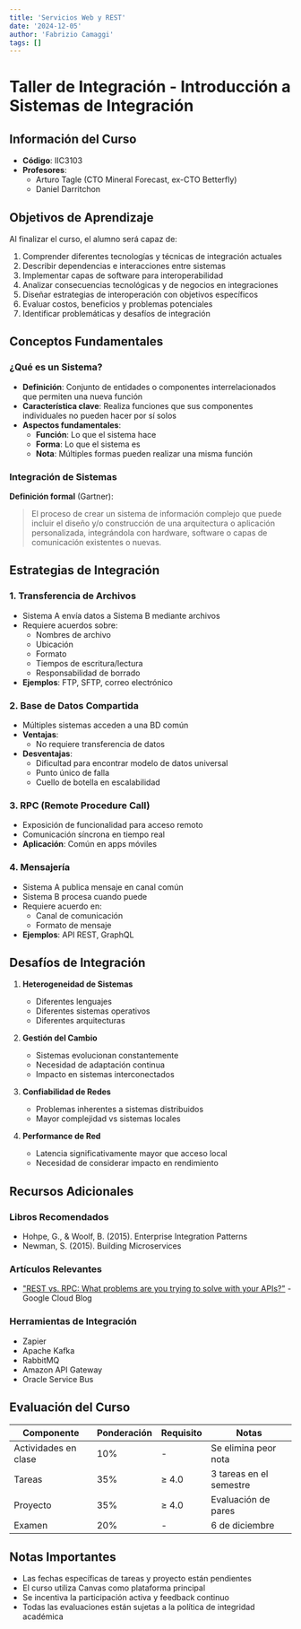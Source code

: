```yaml
---
title: 'Servicios Web y REST'
date: '2024-12-05'
author: 'Fabrizio Camaggi'
tags: []
---
```


# Taller de Integración - Introducción a Sistemas de Integración

## Información del Curso

- **Código**: IIC3103
- **Profesores**:
  - Arturo Tagle (CTO Mineral Forecast, ex-CTO Betterfly)
  - Daniel Darritchon

## Objetivos de Aprendizaje

Al finalizar el curso, el alumno será capaz de:

1. Comprender diferentes tecnologías y técnicas de integración actuales
2. Describir dependencias e interacciones entre sistemas
3. Implementar capas de software para interoperabilidad
4. Analizar consecuencias tecnológicas y de negocios en integraciones
5. Diseñar estrategias de interoperación con objetivos específicos
6. Evaluar costos, beneficios y problemas potenciales
7. Identificar problemáticas y desafíos de integración

## Conceptos Fundamentales

### ¿Qué es un Sistema?

- **Definición**: Conjunto de entidades o componentes interrelacionados que permiten una nueva función
- **Característica clave**: Realiza funciones que sus componentes individuales no pueden hacer por sí solos
- **Aspectos fundamentales**:
  - **Función**: Lo que el sistema hace
  - **Forma**: Lo que el sistema es
  - **Nota**: Múltiples formas pueden realizar una misma función

### Integración de Sistemas

**Definición formal** (Gartner):

> El proceso de crear un sistema de información complejo que puede incluir el diseño y/o construcción de una arquitectura o aplicación personalizada, integrándola con hardware, software o capas de comunicación existentes o nuevas.

## Estrategias de Integración

### 1. Transferencia de Archivos

- Sistema A envía datos a Sistema B mediante archivos
- Requiere acuerdos sobre:
  - Nombres de archivo
  - Ubicación
  - Formato
  - Tiempos de escritura/lectura
  - Responsabilidad de borrado
- **Ejemplos**: FTP, SFTP, correo electrónico

### 2. Base de Datos Compartida

- Múltiples sistemas acceden a una BD común
- **Ventajas**:
  - No requiere transferencia de datos
- **Desventajas**:
  - Dificultad para encontrar modelo de datos universal
  - Punto único de falla
  - Cuello de botella en escalabilidad

### 3. RPC (Remote Procedure Call)

- Exposición de funcionalidad para acceso remoto
- Comunicación síncrona en tiempo real
- **Aplicación**: Común en apps móviles

### 4. Mensajería

- Sistema A publica mensaje en canal común
- Sistema B procesa cuando puede
- Requiere acuerdo en:
  - Canal de comunicación
  - Formato de mensaje
- **Ejemplos**: API REST, GraphQL

## Desafíos de Integración

1. **Heterogeneidad de Sistemas**

   - Diferentes lenguajes
   - Diferentes sistemas operativos
   - Diferentes arquitecturas

2. **Gestión del Cambio**

   - Sistemas evolucionan constantemente
   - Necesidad de adaptación continua
   - Impacto en sistemas interconectados

3. **Confiabilidad de Redes**

   - Problemas inherentes a sistemas distribuidos
   - Mayor complejidad vs sistemas locales

4. **Performance de Red**
   - Latencia significativamente mayor que acceso local
   - Necesidad de considerar impacto en rendimiento

## Recursos Adicionales

### Libros Recomendados

- Hohpe, G., & Woolf, B. (2015). Enterprise Integration Patterns
- Newman, S. (2015). Building Microservices

### Artículos Relevantes

- ["REST vs. RPC: What problems are you trying to solve with your APIs?"](https://cloud.google.com/blog/products/application-development/rest-vs-rpc-what-problems-are-you-trying-to-solve-with-your-apis) - Google Cloud Blog

### Herramientas de Integración

- Zapier
- Apache Kafka
- RabbitMQ
- Amazon API Gateway
- Oracle Service Bus

## Evaluación del Curso

| Componente           | Ponderación | Requisito | Notas                   |
| -------------------- | ----------- | --------- | ----------------------- |
| Actividades en clase | 10%         | -         | Se elimina peor nota    |
| Tareas               | 35%         | ≥ 4.0     | 3 tareas en el semestre |
| Proyecto             | 35%         | ≥ 4.0     | Evaluación de pares     |
| Examen               | 20%         | -         | 6 de diciembre          |

## Notas Importantes

- Las fechas específicas de tareas y proyecto están pendientes
- El curso utiliza Canvas como plataforma principal
- Se incentiva la participación activa y feedback continuo
- Todas las evaluaciones están sujetas a la política de integridad académica
